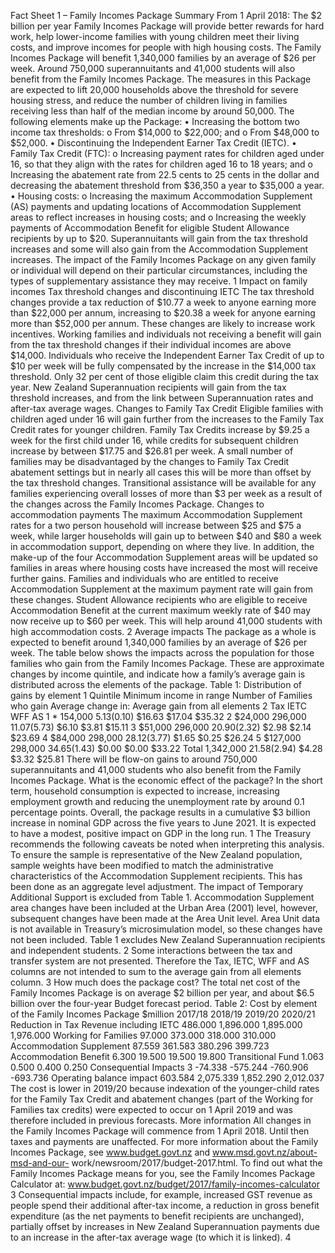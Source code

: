 Fact Sheet 1 – Family Incomes Package Summary From 1 April 2018: The $2 billion per year Family Incomes Package will provide better rewards for hard work, help lower-income families with young children meet their living costs, and improve incomes for people with high housing costs. The Family Incomes Package will benefit 1,340,000 families by an average of $26 per week. Around 750,000 superannuitants and 41,000 students will also benefit from the Family Incomes Package. The measures in this Package are expected to lift 20,000 households above the threshold for severe housing stress, and reduce the number of children living in families receiving less than half of the median income by around 50,000. The following elements make up the Package: • Increasing the bottom two income tax thresholds: o From $14,000 to $22,000; and o From $48,000 to $52,000. • Discontinuing the Independent Earner Tax Credit (IETC). • Family Tax Credit (FTC): o Increasing payment rates for children aged under 16, so that they align with the rates for children aged 16 to 18 years; and o Increasing the abatement rate from 22.5 cents to 25 cents in the dollar and decreasing the abatement threshold from $36,350 a year to $35,000 a year. • Housing costs: o Increasing the maximum Accommodation Supplement (AS) payments and updating locations of Accommodation Supplement areas to reflect increases in housing costs; and o Increasing the weekly payments of Accommodation Benefit for eligible Student Allowance recipients by up to $20. Superannuitants will gain from the tax threshold increases and some will also gain from the Accommodation Supplement increases. The impact of the Family Incomes Package on any given family or individual will depend on their particular circumstances, including the types of supplementary assistance they may receive. 1 Impact on family incomes Tax threshold changes and discontinuing IETC The tax threshold changes provide a tax reduction of $10.77 a week to anyone earning more than $22,000 per annum, increasing to $20.38 a week for anyone earning more than $52,000 per annum. These changes are likely to increase work incentives. Working families and individuals not receiving a benefit will gain from the tax threshold changes if their individual incomes are above $14,000. Individuals who receive the Independent Earner Tax Credit of up to $10 per week will be fully compensated by the increase in the $14,000 tax threshold. Only 32 per cent of those eligible claim this credit during the tax year. New Zealand Superannuation recipients will gain from the tax threshold increases, and from the link between Superannuation rates and after-tax average wages. Changes to Family Tax Credit Eligible families with children aged under 16 will gain further from the increases to the Family Tax Credit rates for younger children. Family Tax Credits increase by $9.25 a week for the first child under 16, while credits for subsequent children increase by between $17.75 and $26.81 per week. A small number of families may be disadvantaged by the changes to Family Tax Credit abatement settings but in nearly all cases this will be more than offset by the tax threshold changes. Transitional assistance will be available for any families experiencing overall losses of more than $3 per week as a result of the changes across the Family Incomes Package. Changes to accommodation payments The maximum Accommodation Supplement rates for a two person household will increase between $25 and $75 a week, while larger households will gain up to between $40 and $80 a week in accommodation support, depending on where they live. In addition, the make-up of the four Accommodation Supplement areas will be updated so families in areas where housing costs have increased the most will receive further gains. Families and individuals who are entitled to receive Accommodation Supplement at the maximum payment rate will gain from these changes. Student Allowance recipients who are eligible to receive Accommodation Benefit at the current maximum weekly rate of $40 may now receive up to $60 per week. This will help around 41,000 students with high accommodation costs. 2 Average impacts The package as a whole is expected to benefit around 1,340,000 families by an average of $26 per week. The table below shows the impacts across the population for those families who gain from the Family Incomes Package. These are approximate changes by income quintile, and indicate how a family’s average gain is distributed across the elements of the package. Table 1: Distribution of gains by element 1 Quintile Minimum income in range Number of Families who gain Average change in: Average gain from all elements 2 Tax IETC WFF AS 1 \* 154,000 $5.13 ($0.10) $16.63 $17.04 $35.32 2 $24,000 296,000 $11.07 ($5.73) $6.10 $3.81 $15.11 3 $51,000 296,000 $20.90 ($2.32) $2.98 $2.14 $23.69 4 $84,000 298,000 $28.12 ($3.77) $1.65 $0.25 $26.24 5 $127,000 298,000 $34.65 ($1.43) $0.00 $0.00 $33.22 Total 1,342,000 $21.58 ($2.94) $4.28 $3.32 $25.81 There will be flow-on gains to around 750,000 superannuitants and 41,000 students who also benefit from the Family Incomes Package. What is the economic effect of the package? In the short term, household consumption is expected to increase, increasing employment growth and reducing the unemployment rate by around 0.1 percentage points. Overall, the package results in a cumulative $3 billion increase in nominal GDP across the five years to June 2021. It is expected to have a modest, positive impact on GDP in the long run. 1 The Treasury recommends the following caveats be noted when interpreting this analysis. To ensure the sample is representative of the New Zealand population, sample weights have been modified to match the administrative characteristics of the Accommodation Supplement recipients. This has been done as an aggregate level adjustment. The impact of Temporary Additional Support is excluded from Table 1. Accommodation Supplement area changes have been included at the Urban Area (2001) level, however, subsequent changes have been made at the Area Unit level. Area Unit data is not available in Treasury’s microsimulation model, so these changes have not been included. Table 1 excludes New Zealand Superannuation recipients and independent students. 2 Some interactions between the tax and transfer system are not presented. Therefore the Tax, IETC, WFF and AS columns are not intended to sum to the average gain from all elements column. 3 How much does the package cost? The total net cost of the Family Incomes Package is on average $2 billion per year, and about $6.5 billion over the four-year Budget forecast period. Table 2: Cost by element of the Family Incomes Package $million 2017/18 2018/19 2019/20 2020/21 Reduction in Tax Revenue including IETC 486.000 1,896.000 1,895.000 1,976.000 Working for Families 97.000 373.000 318.000 310.000 Accommodation Supplement 87.559 361.583 380.296 399.723 Accommodation Benefit 6.300 19.500 19.500 19.800 Transitional Fund 1.063 0.500 0.400 0.250 Consequential Impacts 3 -74.338 -575.244 -760.906 -693.736 Operating balance impact 603.584 2,075.339 1,852.290 2,012.037 The cost is lower in 2019/20 because indexation of the younger-child rates for the Family Tax Credit and abatement changes (part of the Working for Families tax credits) were expected to occur on 1 April 2019 and was therefore included in previous forecasts. More information All changes in the Family Incomes Package will commence from 1 April 2018. Until then taxes and payments are unaffected. For more information about the Family Incomes Package, see www.budget.govt.nz and www.msd.govt.nz/about-msd-and-our- work/newsroom/2017/budget-2017.html. To find out what the Family Incomes Package means for you, see the Family Incomes Package Calculator at: www.budget.govt.nz/budget/2017/family-incomes-calculator 3 Consequential impacts include, for example, increased GST revenue as people spend their additional after-tax income, a reduction in gross benefit expenditure (as the net payments to benefit recipients are unchanged), partially offset by increases in New Zealand Superannuation payments due to an increase in the after-tax average wage (to which it is linked). 4